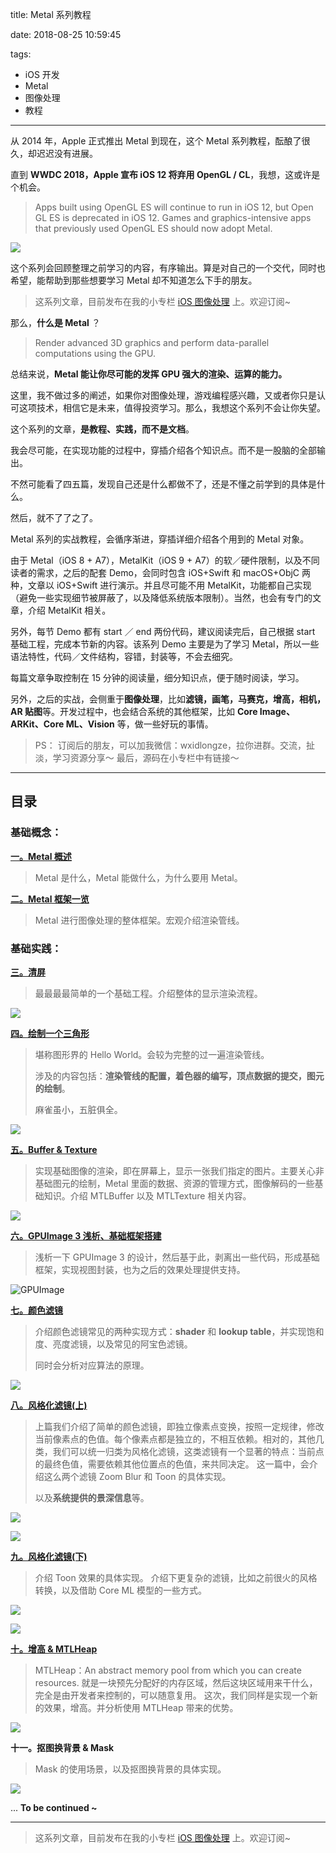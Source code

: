 title: Metal 系列教程

date: 2018-08-25 10:59:45

tags:

- iOS 开发
- Metal
- 图像处理
- 教程

------



从 2014 年，Apple 正式推出 Metal 到现在，这个 Metal 系列教程，酝酿了很久，却迟迟没有进展。

直到 **WWDC 2018，Apple 宣布 iOS 12 将弃用 OpenGL / CL**，我想，这或许是个机会。

> Apps built using OpenGL ES will continue to run in iOS 12, but Open GL ES is deprecated in iOS 12. Games and graphics-intensive apps that previously used OpenGL ES should now adopt Metal.

![](https://diycode.b0.upaiyun.com/photo/2018/de088c47205fd04fc8d9e11748813b10.jpeg)



这个系列会回顾整理之前学习的内容，有序输出。算是对自己的一个交代，同时也希望，能帮助到那些想要学习 Metal 却不知道怎么下手的朋友。

<!--more-->

> 这系列文章，目前发布在我的小专栏 [iOS 图像处理](https://xiaozhuanlan.com/colin) 上。欢迎订阅~



那么，**什么是 Metal** ？

> Render advanced 3D graphics and perform data-parallel computations using the GPU.

总结来说，**Metal 能让你尽可能的发挥 GPU 强大的渲染、运算的能力。**

这里，我不做过多的阐述，如果你对图像处理，游戏编程感兴趣，又或者你只是认可这项技术，相信它是未来，值得投资学习。那么，我想这个系列不会让你失望。



这个系列的文章，**是教程、实践，而不是文档**。

我会尽可能，在实现功能的过程中，穿插介绍各个知识点。而不是一股脑的全部输出。

不然可能看了四五篇，发现自己还是什么都做不了，还是不懂之前学到的具体是什么。

然后，就不了了之了。

Metal 系列的实战教程，会循序渐进，穿插详细介绍各个用到的 Metal 对象。

由于 Metal（iOS 8 + A7），MetalKit（iOS 9 + A7）的软／硬件限制，以及不同读者的需求，之后的配套 Demo，会同时包含 iOS+Swift 和 macOS+ObjC 两种，文章以 iOS+Swift 进行演示。并且尽可能不用 MetalKit，功能都自己实现（避免一些实现细节被屏蔽了，以及降低系统版本限制）。当然，也会有专门的文章，介绍 MetalKit 相关。

另外，每节 Demo 都有 start ／ end 两份代码，建议阅读完后，自己根据 start 基础工程，完成本节新的内容。该系列 Demo 主要是为了学习 Metal，所以一些语法特性，代码／文件结构，容错，封装等，不会去细究。

每篇文章争取控制在 15 分钟的阅读量，细分知识点，便于随时阅读，学习。



另外，之后的实战，会侧重于**图像处理**，比如**滤镜，画笔，马赛克，增高，相机，AR 贴图**等。开发过程中，也会结合系统的其他框架，比如 **Core Image、ARKit、Core ML、Vision** 等，做一些好玩的事情。

> PS：
> 订阅后的朋友，可以加我微信：wxidlongze，拉你进群。交流，扯淡，学习资源分享～
>  最后，源码在小专栏中有链接～

------


## 目录

### 基础概念：

**[一。Metal 概述](https://xiaozhuanlan.com/topic/3420765198)**

> Metal 是什么，Metal 能做什么，为什么要用 Metal。



**[二。Metal 框架一览](https://xiaozhuanlan.com/topic/1287954630)**

>Metal 进行图像处理的整体框架。宏观介绍渲染管线。



### 基础实践：

**[三。清屏](https://xiaozhuanlan.com/topic/9870134265)**

> 最最最最简单的一个基础工程。介绍整体的显示渲染流程。

![](https://diycode.b0.upaiyun.com/photo/2018/4677bca4a9633908b463e670646d434c.png)



**[四。绘制一个三角形](https://xiaozhuanlan.com/topic/6503719284)**

> 堪称图形界的 Hello World。会较为完整的过一遍渲染管线。
>
> 涉及的内容包括：**渲染管线的配置，着色器的编写，顶点数据的提交，图元的绘制**。
>
> 麻雀虽小，五脏俱全。

![](https://diycode.b0.upaiyun.com/photo/2018/68788a0103eac111ea445b0dcf02fa58.png)



**[五。Buffer & Texture](https://xiaozhuanlan.com/topic/0459813726)**

> 实现基础图像的渲染，即在屏幕上，显示一张我们指定的图片。主要关心非基础图元的绘制，Metal 里面的数据、资源的管理方式，图像解码的一些基础知识。介绍 MTLBuffer 以及 MTLTexture 相关内容。
>

![](https://diycode.b0.upaiyun.com/photo/2018/ac2b226808a57f0acb725a46dde09759.png)



**[六。GPUImage 3 浅析、基础框架搭建](https://xiaozhuanlan.com/topic/2514387096)**

> 浅析一下 GPUImage 3 的设计，然后基于此，剥离出一些代码，形成基础框架，实现视图封装，也为之后的效果处理提供支持。

![GPUImage](https://camo.githubusercontent.com/68ce8767f20b6a40f2a695c56396d30234363431/687474703a2f2f73756e7365746c616b65736f6674776172652e636f6d2f73697465732f64656661756c742f66696c65732f475055496d6167654c6f676f2e706e67)



**[七。颜色滤镜](https://xiaozhuanlan.com/topic/3654810792)**

> 介绍颜色滤镜常见的两种实现方式：**shader** 和 **lookup table**，并实现饱和度、亮度滤镜，以及常见的阿宝色滤镜。
>
> 同时会分析对应算法的原理。



![](https://diycode.b0.upaiyun.com/photo/2019/f794ad7337d2885699c4d189694e7cf2.gif)





**[八。风格化滤镜(上)](https://xiaozhuanlan.com/topic/3105827964)**

> 上篇我们介绍了简单的颜色滤镜，即独立像素点变换，按照一定规律，修改当前像素点的色值。每个像素点都是独立的，不相互依赖。相对的，其他几类，我们可以统一归类为风格化滤镜，这类滤镜有一个显著的特点：当前点的最终色值，需要依赖其他位置点的色值，来共同决定。
> 这一篇中，会介绍这么两个滤镜 Zoom Blur 和 Toon 的具体实现。
>
> 以及**系统提供的景深信息**等。



![](https://diycode.b0.upaiyun.com/photo/2018/5d29ead45b570276f7bda57e2fb755df.gif)





![](https://diycode.b0.upaiyun.com/photo/2018/20c51bfbfaaf5e981a0e77e89a121c45.png)





**[九。风格化滤镜(下)](https://xiaozhuanlan.com/topic/5823149607)**

> 介绍 Toon 效果的具体实现。
> 介绍下更复杂的滤镜，比如之前很火的风格转换，以及借助 Core ML 模型的一些方式。
>



![](https://diycode.b0.upaiyun.com/photo/2018/93697319b46e0592ea443d7ecea200de.gif)

![](https://diycode.b0.upaiyun.com/photo/2018/e0c8acd368f9b02b24ad6e506dce3298.png)





**[十。增高 & MTLHeap](https://xiaozhuanlan.com/topic/4896073512)**

> MTLHeap：An abstract memory pool from which you can create resources.
> 就是一块预先分配好的内存区域，然后这块区域用来干什么，完全是由开发者来控制的，可以随意复用。
> 这次，我们同样是实现一个新的效果，增高。并分析使用 MTLHeap 带来的优势。
>



![](https://diycode.b0.upaiyun.com/photo/2019/1a826064d70d1c2ae4d9862a50f9e0ce.gif)







**十一。抠图换背景 & Mask**

> Mask 的使用场景，以及抠图换背景的具体实现。
>



![](https://diycode.b0.upaiyun.com/photo/2019/e8cd0d3fccd096ff5b6403a1319657e3.gif)



...
**To be continued ~**

------

> 这系列文章，目前发布在我的小专栏 [iOS 图像处理](https://xiaozhuanlan.com/colin) 上。欢迎订阅~